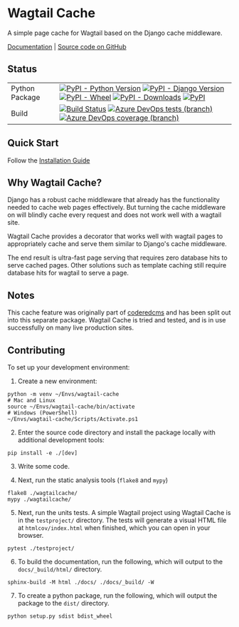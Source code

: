 Wagtail Cache
=============

A simple page cache for Wagtail based on the Django cache middleware.

[Documentation](https://docs.coderedcorp.com/wagtail-cache/) |
[Source code on GitHub](https://github.com/coderedcorp/wagtail-cache)


Status
------

|                        |                      |
|------------------------|----------------------|
| Python Package         |[![PyPI - Python Version](https://img.shields.io/pypi/pyversions/wagtail-cache)](https://pypi.org/project/wagtail-cache/) [![PyPI - Django Version](https://img.shields.io/pypi/djversions/wagtail-cache)](https://pypi.org/project/wagtail-cache/) [![PyPI - Wheel](https://img.shields.io/pypi/wheel/wagtail-cache)](https://pypi.org/project/wagtail-cache/) [![PyPI - Downloads](https://img.shields.io/pypi/dm/wagtail-cache)](https://pypi.org/project/wagtail-cache/) [![PyPI](https://img.shields.io/pypi/v/wagtail-cache)](https://pypi.org/project/wagtail-cache/) |
| Build                  | [![Build Status](https://dev.azure.com/coderedcorp/coderedcms/_apis/build/status/coderedcms?branchName=master)](https://dev.azure.com/coderedcorp/coderedcms/_build/latest?definitionId=9&branchName=master) [![Azure DevOps tests (branch)](https://img.shields.io/azure-devops/tests/coderedcorp/coderedcms/9/master)](https://dev.azure.com/coderedcorp/coderedcms/_build/latest?definitionId=9&branchName=master) [![Azure DevOps coverage (branch)](https://img.shields.io/azure-devops/coverage/coderedcorp/coderedcms/9/master)](https://dev.azure.com/coderedcorp/coderedcms/_build/latest?definitionId=9&branchName=master) |


Quick Start
-----------

Follow the [Installation Guide](https://docs.coderedcorp.com/wagtail-cache/stable/getting_started/install.html)


Why Wagtail Cache?
------------------

Django has a robust cache middleware that already has the functionality
needed to cache web pages effectively. But turning the cache middleware
on will blindly cache every request and does not work well with a wagtail site.

Wagtail Cache provides a decorator that works well with wagtail pages to
appropriately cache and serve them similar to Django's cache middleware.

The end result is ultra-fast page serving that requires zero database hits
to serve cached pages. Other solutions such as template caching still require
database hits for wagtail to serve a page.


Notes
-----
This cache feature was originally part of [coderedcms](https://github.com/coderedcorp/coderedcms)
and has been split out into this separate package. Wagtail Cache is
tried and tested, and is in use successfully on many live production sites.


Contributing
------------

To set up your development environment:

1. Create a new environment:

```
python -m venv ~/Envs/wagtail-cache
# Mac and Linux
source ~/Envs/wagtail-cache/bin/activate
# Windows (PowerShell)
~/Envs/wagtail-cache/Scripts/Activate.ps1
```

2. Enter the source code directory and install the package locally with
   additional development tools:

```
pip install -e ./[dev]
```

3. Write some code.

4. Next, run the static analysis tools (`flake8` and `mypy`)

```
flake8 ./wagtailcache/
mypy ./wagtailcache/
```

5. Next, run the units tests. A simple Wagtail project using Wagtail Cache is
   in the `testproject/` directory. The tests will generate a visual HTML file
   at `htmlcov/index.html` when finished, which you can open in your browser.
```
pytest ./testproject/
```

6. To build the documentation, run the following, which will output to the
   `docs/_build/html/` directory.
```
sphinx-build -M html ./docs/ ./docs/_build/ -W
```

7. To create a python package, run the following, which will output the package
   to the `dist/` directory.
```
python setup.py sdist bdist_wheel
```
